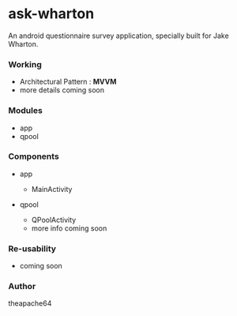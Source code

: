 # ask-wharton

An android questionnaire survey application, specially built for Jake Wharton.


### Working

- Architectural Pattern : **MVVM**
- more details coming soon

### Modules

- app
- qpool

### Components

- app
    - MainActivity
    
- qpool
    - QPoolActivity
    - more info coming soon

### Re-usability

- coming soon

### Author

theapache64



